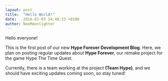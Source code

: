 ```yaml
---
layout: post
title:  "Hello World!"
date:   2016-01-03 14:48:23 +0100
author: NeoMoonlighter
---
```

Hello everyone!

This is the first post of our new **Hype Forever Development Blog**. Here, we plan on posting
regular updates about **Hype Forever**, our remake project for the game  Hype The Time Quest.

Currently, there is a team working at the project **(Team Hype)**, and we should have exciting
updates coming soon, so stay tuned!



